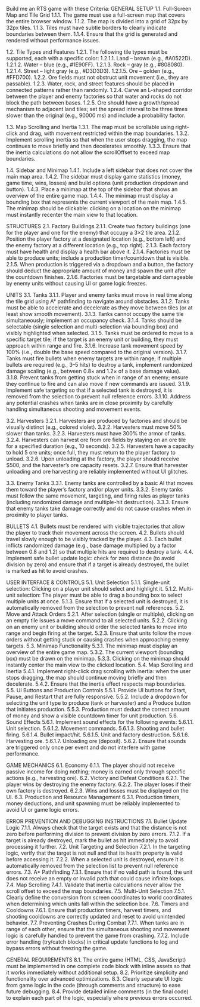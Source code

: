 Build me an RTS game with these Criteria: GENERAL SETUP
1.1. Full-Screen Map and Tile Grid
1.1.1. The game must use a full-screen map that covers the entire browser window.
1.1.2. The map is divided into a grid of 32px by 32px tiles.
1.1.3. Tiles must have subtle borders to clearly indicate boundaries between them.
1.1.4. Ensure that the grid is generated and rendered without performance issues.

1.2. Tile Types and Features
1.2.1. The following tile types must be supported, each with a specific color:
1.2.1.1. Land – brown (e.g., #A0522D).
1.2.1.2. Water – blue (e.g., #1E90FF).
1.2.1.3. Rock – gray (e.g., #808080).
1.2.1.4. Street – light gray (e.g., #D3D3D3).
1.2.1.5. Ore – golden (e.g., #FFD700).
1.2.2. Ore fields must not obstruct unit movement (i.e., they are passable).
1.2.3. Water, rock, and street features should be placed in connected patterns rather than randomly.
1.2.4. Carve an L-shaped corridor between the player and enemy factories so that water and rocks do not block the path between bases.
1.2.5. Ore should have a growth/spread mechanism to adjacent land tiles; set the spread interval to be three times slower than the original (e.g., 90000 ms) and include a probability factor.

1.3. Map Scrolling and Inertia
1.3.1. The map must be scrollable using right-click and drag, with movement restricted within the map boundaries.
1.3.2. Implement scrolling inertia so that when the user stops dragging, the map continues to move briefly and then decelerates smoothly.
1.3.3. Ensure that the inertia calculations do not allow the scrollOffset to exceed map boundaries.

1.4. Sidebar and Minimap
1.4.1. Include a left sidebar that does not cover the main map area.
1.4.2. The sidebar must display game statistics (money, game time, wins, losses) and build options (unit production dropdown and button).
1.4.3. Place a minimap at the top of the sidebar that shows an overview of the entire game map.
1.4.4. The minimap must display a bounding box that represents the current viewport of the main map.
1.4.5. The minimap should be clickable: clicking on a location on the minimap must instantly recenter the main view to that location.

STRUCTURES
2.1. Factory Buildings
2.1.1. Create two factory buildings (one for the player and one for the enemy) that occupy a 3×2 tile area.
2.1.2. Position the player factory at a designated location (e.g., bottom left) and the enemy factory at a different location (e.g., top right).
2.1.3. Each factory must have health and display a health bar above it.
2.1.4. Factories must be able to produce units; include a production timer/countdown that is visible.
2.1.5. When production is triggered via a dropdown and a button, the factory should deduct the appropriate amount of money and spawn the unit after the countdown finishes.
2.1.6. Factories must be targetable and damageable by enemy units without causing UI or game logic freezes.

UNITS
3.1. Tanks
3.1.1. Player and enemy tanks must move in real time along the tile grid using A* pathfinding to navigate around obstacles.
3.1.2. Tanks must be able to accelerate and decelerate as they move between tiles (or at least show smooth movement).
3.1.3. Tanks cannot occupy the same tile simultaneously; implement an occupancy check.
3.1.4. Tanks should be selectable (single selection and multi-selection via bounding box) and visibly highlighted when selected.
3.1.5. Tanks must be ordered to move to a specific target tile; if the target is an enemy unit or building, they must approach within range and fire.
3.1.6. Increase tank movement speed by 100% (i.e., double the base speed compared to the original version).
3.1.7. Tanks must fire bullets when enemy targets are within range; if multiple bullets are required (e.g., 3–5 hits) to destroy a tank, implement randomized damage scaling (e.g., between 0.8× and 1.2× of a base damage value).
3.1.8. Prevent tanks from getting stuck when in range of an enemy; ensure they continue to fire and can also move if new commands are issued.
3.1.9. Implement safe targeting so that if a selected tank is destroyed, it is removed from the selection to prevent null reference errors.
3.1.10. Address any potential crashes when tanks are in close proximity by carefully handling simultaneous shooting and movement events.

3.2. Harvesters
3.2.1. Harvesters are produced by factories and should be visually distinct (e.g., colored violet).
3.2.2. Harvesters must move 50% slower than tanks.
3.2.3. Harvesters must have 300% the armor of tanks.
3.2.4. Harvesters can harvest ore from ore fields by staying on an ore tile for a specified duration (e.g., 10 seconds).
3.2.5. Harvesters have a capacity to hold 5 ore units; once full, they must return to the player factory to unload.
3.2.6. Upon unloading at the factory, the player should receive $500, and the harvester’s ore capacity resets.
3.2.7. Ensure that harvester unloading and ore harvesting are reliably implemented without UI glitches.

3.3. Enemy Tanks
3.3.1. Enemy tanks are controlled by a basic AI that moves them toward the player’s factory and/or player units.
3.3.2. Enemy tanks must follow the same movement, targeting, and firing rules as player tanks (including randomized damage and multiple-hit destruction).
3.3.3. Ensure that enemy tanks take damage correctly and do not cause crashes when in proximity to player tanks.

BULLETS
4.1. Bullets must be rendered with visible trajectories that allow the player to track their movement across the screen.
4.2. Bullets should travel slowly enough to be visibly tracked by the player.
4.3. Each bullet inflicts randomized damage (e.g., base damage multiplied by a factor between 0.8 and 1.2) so that multiple hits are required to destroy a tank.
4.4. Implement safe bullet update logic: check for zero distance (to avoid division by zero) and ensure that if a target is already destroyed, the bullet is marked as hit to avoid crashes.

USER INTERFACE & CONTROLS
5.1. Unit Selection
5.1.1. Single-unit selection: Clicking on a player unit should select and highlight it.
5.1.2. Multi-unit selection: The player must be able to drag a bounding box to select multiple units at once.
5.1.3. Ensure that if a selected unit is destroyed, it is automatically removed from the selection to prevent null references.
5.2. Move and Attack Orders
5.2.1. After selection (single or multiple), clicking on an empty tile issues a move command to all selected units.
5.2.2. Clicking on an enemy unit or building should order the selected tanks to move into range and begin firing at the target.
5.2.3. Ensure that units follow the move orders without getting stuck or causing crashes when approaching enemy targets.
5.3. Minimap Functionality
5.3.1. The minimap must display an overview of the entire game map.
5.3.2. The current viewport (bounding box) must be drawn on the minimap.
5.3.3. Clicking on the minimap should instantly center the main view to the clicked location.
5.4. Map Scrolling and Inertia
5.4.1. Implement right-click drag scrolling with inertia: when the user stops dragging, the map should continue moving briefly and then decelerate.
5.4.2. Ensure that the inertia effect respects map boundaries.
5.5. UI Buttons and Production Controls
5.5.1. Provide UI buttons for Start, Pause, and Restart that are fully responsive.
5.5.2. Include a dropdown for selecting the unit type to produce (tank or harvester) and a Produce button that initiates production.
5.5.3. Production must deduct the correct amount of money and show a visible countdown timer for unit production.
5.6. Sound Effects
5.6.1. Implement sound effects for the following events:
5.6.1.1. Unit selection.
5.6.1.2. Movement commands.
5.6.1.3. Shooting and bullet firing.
5.6.1.4. Bullet impact/hit.
5.6.1.5. Unit and factory destruction.
5.6.1.6. Harvesting ore.
5.6.1.7. Unloading ore (deposit).
5.6.2. Ensure that sounds are triggered only once per event and do not interfere with game performance.

GAME MECHANICS
6.1. Economy
6.1.1. The player should not receive passive income for doing nothing; money is earned only through specific actions (e.g., harvesting ore).
6.2. Victory and Defeat Conditions
6.2.1. The player wins by destroying the enemy factory.
6.2.2. The player loses if their own factory is destroyed.
6.2.3. Wins and losses must be displayed on the UI.
6.3. Production and Resource Management
6.3.1. Production timers, money deductions, and unit spawning must be reliably implemented to avoid UI or game logic errors.

ERROR PREVENTION AND DEBUGGING INSTRUCTIONS
7.1. Bullet Update Logic
7.1.1. Always check that the target exists and that the distance is not zero before performing division to prevent division by zero errors.
7.1.2. If a target is already destroyed, mark the bullet as hit immediately to avoid processing it further.
7.2. Unit Targeting and Selection
7.2.1. In the targeting logic, verify that the target is not null and that its health property is valid before accessing it.
7.2.2. When a selected unit is destroyed, ensure it is automatically removed from the selection list to prevent null reference errors.
7.3. A* Pathfinding
7.3.1. Ensure that if no valid path is found, the unit does not receive an empty or invalid path that could cause infinite loops.
7.4. Map Scrolling
7.4.1. Validate that inertia calculations never allow the scroll offset to exceed the map boundaries.
7.5. Multi-Unit Selection
7.5.1. Clearly define the conversion from screen coordinates to world coordinates when determining which units fall within the selection box.
7.6. Timers and Cooldowns
7.6.1. Ensure that production timers, harvest timers, and shooting cooldowns are correctly updated and reset to avoid unintended behavior.
7.7. Preventing Crashes During Combat
7.7.1. When tanks are in range of each other, ensure that the simultaneous shooting and movement logic is carefully handled to prevent the game from crashing.
7.7.2. Include error handling (try/catch blocks) in critical update functions to log and bypass errors without freezing the game.

GENERAL REQUIREMENTS
8.1. The entire game (HTML, CSS, JavaScript) must be implemented in one complete code block with inline assets so that it works immediately without additional setup.
8.2. Prioritize simplicity and functionality over advanced optimizations.
8.3. Clearly separate UI logic from game logic in the code (through comments and structure) to ease future debugging.
8.4. Provide detailed inline comments (in the final code) to explain each part of the logic, especially where previous errors occurred.